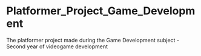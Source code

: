 # Platformer_Project_Game_Development
The platformer project made during the Game Development subject - Second year of videogame development
